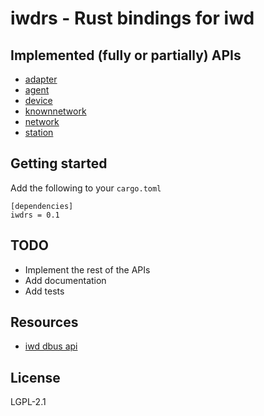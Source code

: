 # iwdrs - Rust bindings for iwd

## Implemented (fully or partially) APIs

- [adapter](https://git.kernel.org/pub/scm/network/wireless/iwd.git/tree/doc/adapter-api.txt)
- [agent](https://git.kernel.org/pub/scm/network/wireless/iwd.git/tree/doc/agent-api.txt)
- [device](https://git.kernel.org/pub/scm/network/wireless/iwd.git/tree/doc/device-api.txt)
- [knownnetwork](https://git.kernel.org/pub/scm/network/wireless/iwd.git/tree/doc/knownnetwork-api.txt)
- [network](https://git.kernel.org/pub/scm/network/wireless/iwd.git/tree/doc/network-api.txt)
- [station](https://git.kernel.org/pub/scm/network/wireless/iwd.git/tree/doc/station-api.txt)

## Getting started

Add the following to your `cargo.toml`

```
[dependencies]
iwdrs = 0.1
```

## TODO

- Implement the rest of the APIs
- Add documentation
- Add tests

## Resources

- [iwd dbus api](https://git.kernel.org/pub/scm/network/wireless/iwd.git/tree/doc)

## License

LGPL-2.1
